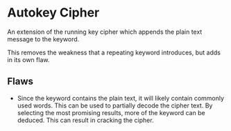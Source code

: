 # Autokey Cipher
An extension of the running key cipher which appends the plain text message to
the keyword.

This removes the weakness that a repeating keyword introduces, but adds in its
own flaw.

## Flaws
- Since the keyword contains the plain text, it will likely contain commonly
used words. This can be used to partially decode the cipher text. By selecting
the most promising results, more of the keyword can be deduced. This can result
in cracking the cipher.
